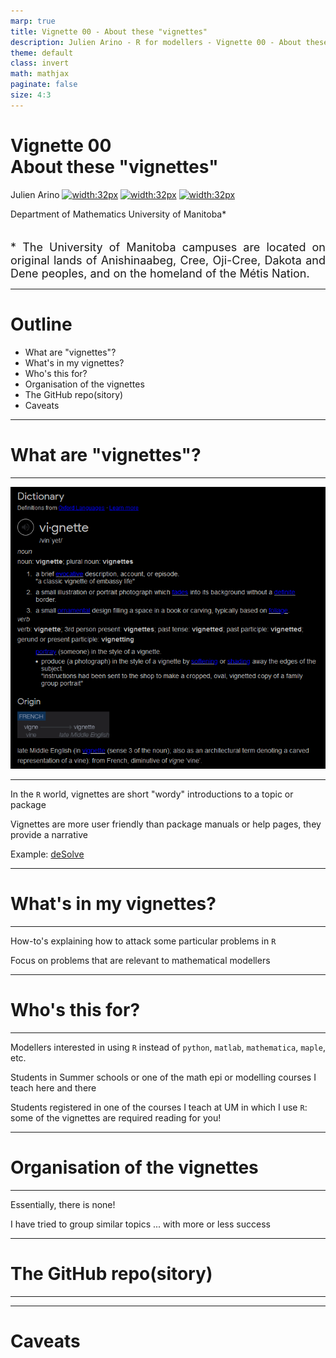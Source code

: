 ```yaml
---
marp: true
title: Vignette 00 - About these "vignettes"
description: Julien Arino - R for modellers - Vignette 00 - About these "vignettes".
theme: default
class: invert
math: mathjax
paginate: false
size: 4:3
---
```


<style>
  img[alt~="center"] {
    display: block;
    margin: 0 auto;
  }
</style>

<!-- backgroundColor: black -->
<!-- _backgroundImage: "linear-gradient(to top, #85110d, 1%, black)" -->
# Vignette 00 <br> About these "vignettes"

Julien Arino [![width:32px](https://raw.githubusercontent.com/julien-arino/presentations/main/FIGS/icons/email-round.png)](mailto:Julien.Arino@umanitoba.ca) [![width:32px](https://raw.githubusercontent.com/julien-arino/presentations/main/FIGS/icons/world-wide-web.png)](https://julien-arino.github.io/) [![width:32px](https://raw.githubusercontent.com/julien-arino/presentations/main/FIGS/icons/github-icon.png)](https://github.com/julien-arino)

Department of Mathematics
University of Manitoba*

<div style = "font-size:18px; margin-top:-10px; padding-bottom:30px;"></div>

<div style = "text-align: justify; position: relative; bottom: -25%; font-size:18px;">
* The University of Manitoba campuses are located on original lands of Anishinaabeg, Cree, Oji-Cree, Dakota and Dene peoples, and on the homeland of the Métis Nation.</div>

---

<!-- _backgroundImage: "linear-gradient(to top, #85110d, 1%, black)" -->
# Outline

- What are "vignettes"?
- What's in my vignettes?
- Who's this for?
- Organisation of the vignettes
- The GitHub repo(sitory)
- Caveats

---

<!-- _backgroundImage: "linear-gradient(to top, #85110d, 1%, black)" -->
# <!--fit-->What are "vignettes"?

---

![bg contain](FIGS/vignette.png)

---

In the `R` world, vignettes are short "wordy" introductions to a topic or package


Vignettes are more user friendly than package manuals or help pages, they provide a narrative

Example: [deSolve](https://cran.r-project.org/web/packages/deSolve/index.html)

---

<!-- _backgroundImage: "linear-gradient(to top, #85110d, 1%, black)" -->
# <!--fit-->What's in my vignettes?

---

How-to's explaining how to attack some particular problems in `R`

Focus on problems that are relevant to mathematical modellers

---

<!-- _backgroundImage: "linear-gradient(to top, #85110d, 1%, black)" -->
# <!--fit-->Who's this for?

---

Modellers interested in using `R` instead of `python`, `matlab`, `mathematica`, `maple`, etc.

Students in Summer schools or one of the math epi or modelling courses I teach here and there 

Students registered in one of the courses I teach at UM in which I use `R`: some of the vignettes are required reading for you!

---

<!-- _backgroundImage: "linear-gradient(to top, #85110d, 1%, black)" -->
# <!--fit-->Organisation of the vignettes

---

Essentially, there is none! 

I have tried to group similar topics ... with more or less success

---

<!-- _backgroundImage: "linear-gradient(to top, #85110d, 1%, black)" -->
# <!--fit-->The GitHub repo(sitory)

---

---

<!-- _backgroundImage: "linear-gradient(to top, #85110d, 1%, black)" -->
# <!--fit-->Caveats


